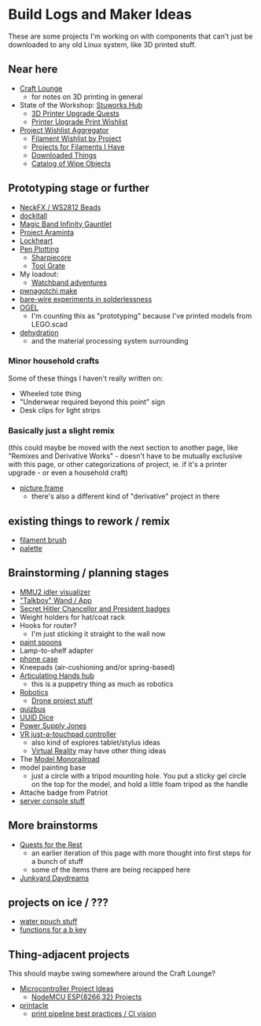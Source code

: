 # Build Logs and Maker Ideas

These are some projects I'm working on with components that can't just be downloaded to any old Linux system, like 3D printed stuff.

## Near here

- [Craft Lounge](a3e30d39-0949-4226-87ec-aa5d1b775b05.md)
  - for notes on 3D printing in general
- State of the Workshop: [Stuworks Hub](81a063e3-0f64-4167-a6f9-10dfe2b76d1a.md)
  - [3D Printer Upgrade Quests](0b49c0ed-b327-4005-879e-59762d3af2b5.md)
  - [Printer Upgrade Print Wishlist](b4b48cda-c651-4d10-a19e-7a6ebf9b34ec.md)
- [Project Wishlist Aggregator](b154bbe5-02ef-4e21-a828-84f8af54cb8e.md)
  - [Filament Wishlist by Project](7382f3b2-b2da-404a-a1f8-eb6efd84ec49.md)
  - [Projects for Filaments I Have](3285bdd0-8bbb-4e31-9ade-3a0674d7ab1e.md)
  - [Downloaded Things](d59c0c38-fc87-4ef2-82b5-715f58add1cc.md)
  - [Catalog of Wipe Objects](05fa2e42-0f55-49ac-af91-b2fa01258410.md)

## Prototyping stage or further

- [NeckFX / WS2812 Beads](6dc617ce-7fc0-4c57-937e-2656af78f664.md)
- [dockitall](c35f78b3-9cbb-4f26-ae38-fd4321589947.md)
- [Magic Band Infinity Gauntlet](1647ef1d-19ba-4367-96cf-ef5bfc3a857b.md)
- [Project Araminta](1117c481-fcca-4869-9f31-ca43a5123158.md)
- [Lockheart](0f6a9502-2415-4b6b-a8a2-9e13c0339e71.md)
- [Pen Plotting](3a698fe3-1c6e-47e9-8cb8-ca1fb9c4a06b.md)
  - [Sharpiecore](d8b3233a-57a6-41a0-a843-c0f8f7296de3.md)
  - [Tool Grate](41f6ab8f-3187-4900-a752-71acf1799344.md)
- My loadout:
  - [Watchband adventures](b194cbe8-90c1-4a0c-8996-8bbcb6fce221.md)
- [pwnagotchi make](0c6ae40e-3bd6-44b2-a93f-736f2a8b5f1a.md)
- [bare-wire experiments in solderlessness](7e9e379d-3196-46ae-ab33-d0c10d8ad63b.md)
- [OGEL](aab50e29-d082-4d9f-8f5c-75fcd2335db4.md)
  - I'm counting this as "prototyping" because I've printed models from LEGO.scad
- [dehydration](b092e86e-1683-4936-b1ec-90d59a4e339d.md)
  - and the material processing system surrounding

### Minor household crafts

Some of these things I haven't really written on:

- Wheeled tote thing
- "Underwear required beyond this point" sign
- Desk clips for light strips

### Basically just a slight remix

(this could maybe be moved with the next section to another page, like "Remixes and Derivative Works" - doesn't have to be mutually exclusive with this page, or other categorizations of project, ie. if it's a printer upgrade - or even a household craft)

- [picture frame](9bb83fc7-595b-4c02-a879-1e60427cb32d.md)
  - there's also a different kind of "derivative" project in there

## existing things to rework / remix

- [filament brush](d8f0798e-5554-418e-82dd-c5356a38ccc1.md)
- [palette](54deb2e0-6ad2-40aa-aeb7-738a728c8f88.md)

## Brainstorming / planning stages

- [MMU2 idler visualizer](eac745f8-8908-46ec-ad84-fe4782b510bc.md)
- ["Talkboy" Wand / App](013b9cef-fe03-49cd-9641-81caf3733a64.md)
- [Secret Hitler Chancellor and President badges](011ceb93-f8cd-401b-ac17-f69d5b0a987a.md)
- Weight holders for hat/coat rack
- Hooks for router?
  - I'm just sticking it straight to the wall now
- [paint spoons](7c11f08e-9c93-413b-ac4a-9b122148d11e.md)
- Lamp-to-shelf adapter
- [phone case](1dfa9859-4254-40bc-809f-d338214d1e43.md)
- Kneepads (air-cushioning and/or spring-based)
- [Articulating Hands hub](ae243a39-d980-4268-93f7-1919af519b46.md)
  - this is a puppetry thing as much as robotics
- [Robotics](4e40eaae-f191-4c45-a1b7-bc1022f0e210.md)
  - [Drone project stuff](cd719be0-5b7c-4263-accf-cf6cddb2a16b.md)
- [quizbus](5414893b-fef4-473a-9a13-9a8252b3f3fe.md)
- [UUID Dice](5075bbef-356b-4022-910b-53fae7382803.md)
- [Power Supply Jones](d2959ea0-4736-41fe-9f9e-59e34d39e51e.md)
- [VR just-a-touchpad controller](fc1ed894-b4bb-4e2b-925e-503491970f63.md)
  - also kind of explores tablet/stylus ideas
  - [Virtual Reality](2b095b7b-508a-4c80-a4a8-803088300437.md) may have other thing ideas
- The [Model Monorailroad](6952abc2-db3c-492f-aded-331b7b7a50bb.md)
- model painting base
  - just a circle with a tripod mounting hole. You put a sticky gel circle on the top for the model, and hold a little foam tripod as the handle
- Attache badge from Patriot
- [server console stuff](4c4ef560-d283-4665-8fcb-25c2addd9253.md)

## More brainstorms

- [Quests for the Rest](7b7873d1-bf91-4a25-82e2-78d533ecc099.md)
  - an earlier iteration of this page with more thought into first steps for a bunch of stuff
  - some of the items there are being recapped here
- [Junkyard Daydreams](33bcb20b-5d20-42e5-8eba-15541882e48a.md)

## projects on ice / ???

- [water pouch stuff](48a82492-9669-48e0-acc4-267b0708f27e.md)
- [functions for a b key](436bf677-ab57-41e1-8fd0-c6f984e7072e.md)

## Thing-adjacent projects

This should maybe swing somewhere around the Craft Lounge?

- [Microcontroller Project Ideas](e0cbecab-8aa3-4116-adea-c633e3e17cd8.md)
  - [NodeMCU ESP{8266,32} Projects](be8ef21f-ea6e-4f96-8b87-9a54694fb29f.md)
- [printacle](d984a489-8c56-4665-a106-d6b4909319c8.md)
  - [print pipeline best practices / CI vision](b65a21d3-ed3d-41ac-aa22-122d551404ce.md)

